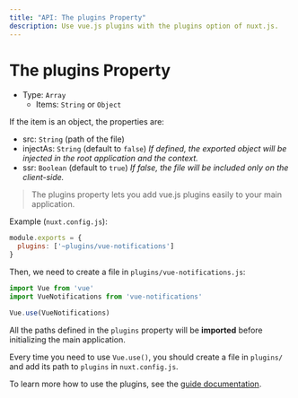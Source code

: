 ```yaml
---
title: "API: The plugins Property"
description: Use vue.js plugins with the plugins option of nuxt.js.
---
```


# The plugins Property

- Type: `Array`
  - Items: `String` or `Object`

If the item is an object, the properties are:

  - src: `String` (path of the file)
  - injectAs: `String` (default to `false`) *If defined, the exported object will be injected in the root application and the context.*
  - ssr: `Boolean` (default to `true`) *If false, the file will be included only on the client-side.*


> The plugins property lets you add vue.js plugins easily to your main application.

Example (`nuxt.config.js`):
```js
module.exports = {
  plugins: ['~plugins/vue-notifications']
}
```

Then, we need to create a file in `plugins/vue-notifications.js`:
```js
import Vue from 'vue'
import VueNotifications from 'vue-notifications'

Vue.use(VueNotifications)
```

All the paths defined in the `plugins` property will be **imported** before initializing the main application.

Every time you need to use `Vue.use()`, you should create a file in `plugins/` and add its path to `plugins` in `nuxt.config.js`.

To learn more how to use the plugins, see the [guide documentation](/guide/plugins#vue-plugins).
